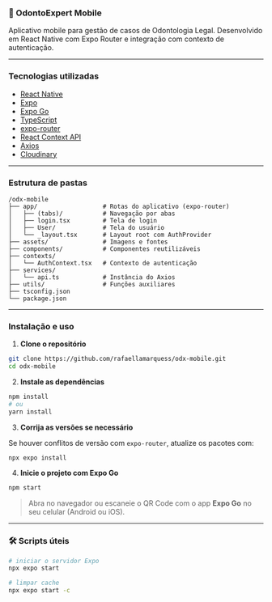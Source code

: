 ### 🦷 OdontoExpert Mobile

Aplicativo mobile para gestão de casos de Odontologia Legal. Desenvolvido em React Native com Expo Router e integração com contexto de autenticação.

---

### Tecnologias utilizadas

* [React Native](https://reactnative.dev/)
* [Expo](https://expo.dev/)
* [Expo Go](https://expo.dev/client)
* [TypeScript](https://www.typescriptlang.org/)
* [expo-router](https://expo.github.io/router/)
* [React Context API](https://reactjs.org/docs/context.html)
* [Axios](https://axios-http.com/)
* [Cloudinary](https://cloudinary.com/)

---

### Estrutura de pastas

```
/odx-mobile
├── app/                  # Rotas do aplicativo (expo-router)
│   ├── (tabs)/           # Navegação por abas
│   ├── login.tsx         # Tela de login
│   ├── User/             # Tela do usuário
│   └── _layout.tsx       # Layout root com AuthProvider
├── assets/               # Imagens e fontes
├── components/           # Componentes reutilizáveis
├── contexts/             
│   └── AuthContext.tsx   # Contexto de autenticação
├── services/             
│   └── api.ts            # Instância do Axios
├── utils/                # Funções auxiliares
├── tsconfig.json
└── package.json
```

---

###  Instalação e uso

1. **Clone o repositório**

```bash
git clone https://github.com/rafaellamarquess/odx-mobile.git
cd odx-mobile
```

2. **Instale as dependências**

```bash
npm install
# ou
yarn install
```

3. **Corrija as versões se necessário**

Se houver conflitos de versão com `expo-router`, atualize os pacotes com:

```bash
npx expo install
```

4. **Inicie o projeto com Expo Go**

```bash
npm start
```

> Abra no navegador ou escaneie o QR Code com o app **Expo Go** no seu celular (Android ou iOS).

---

### 🛠 Scripts úteis

```bash
# iniciar o servidor Expo
npx expo start

# limpar cache
npx expo start -c
```
